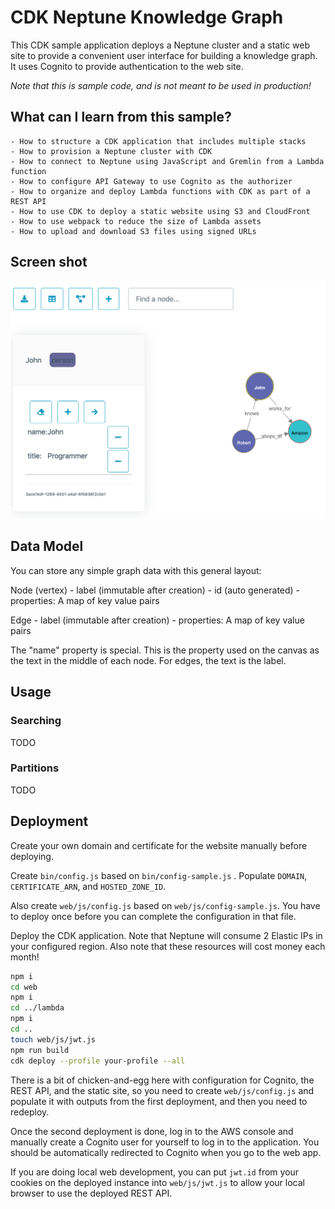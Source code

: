 # CDK Neptune Knowledge Graph

This CDK sample application deploys a Neptune cluster and a static web site to provide
a convenient user interface for building a knowledge graph. It uses Cognito to provide 
authentication to the web site.

_Note that this is sample code, and is not meant to be used in production!_

## What can I learn from this sample?
    - How to structure a CDK application that includes multiple stacks
    - How to provision a Neptune cluster with CDK
    - How to connect to Neptune using JavaScript and Gremlin from a Lambda function
    - How to configure API Gateway to use Cognito as the authorizer
    - How to organize and deploy Lambda functions with CDK as part of a REST API
    - How to use CDK to deploy a static website using S3 and CloudFront
    - How to use webpack to reduce the size of Lambda assets
    - How to upload and download S3 files using signed URLs

## Screen shot

![Graph UI](graph-ui.png)

## Data Model

You can store any simple graph data with this general layout:

Node (vertex)
    - label (immutable after creation)
    - id (auto generated)
    - properties: A map of key value pairs

Edge
    - label (immutable after creation)
    - properties: A map of key value pairs

The "name" property is special. This is the property used on the canvas as the text in the 
middle of each node. For edges, the text is the label.

## Usage

### Searching

TODO

### Partitions

TODO


## Deployment

Create your own domain and certificate for the website manually before deploying.

Create `bin/config.js` based on `bin/config-sample.js` . Populate `DOMAIN`, 
`CERTIFICATE_ARN`, and `HOSTED_ZONE_ID`.

Also create `web/js/config.js` based on `web/js/config-sample.js`. You have to deploy once 
before you can complete the configuration in that file.

Deploy the CDK application. Note that Neptune will consume 2 Elastic IPs in your configured region.
Also note that these resources will cost money each month!

```sh
npm i
cd web
npm i
cd ../lambda
npm i
cd ..
touch web/js/jwt.js
npm run build
cdk deploy --profile your-profile --all
```

There is a bit of chicken-and-egg here with configuration for Cognito, the REST API, and
the static site, so you need to create `web/js/config.js` and populate it with outputs from the
first deployment, and then you need to redeploy.

Once the second deployment is done, log in to the AWS console and manually create a Cognito user
for yourself to log in to the application. You should be automatically redirected to
Cognito when you go to the web app. 

If you are doing local web development, you can put `jwt.id` from your cookies on the deployed
instance into `web/js/jwt.js` to allow your local browser to use the deployed REST API.


